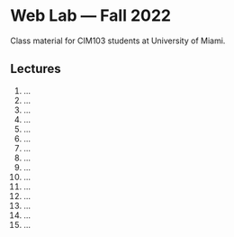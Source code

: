 # Web Lab — Fall 2022
Class material for CIM103 students at University of Miami.

## Lectures

1. …
2. …
3. …
4. …
5. …
6. …
7. …
8. …
9. …
10. …
11. …
12. …
13. …
14. …
15. …
